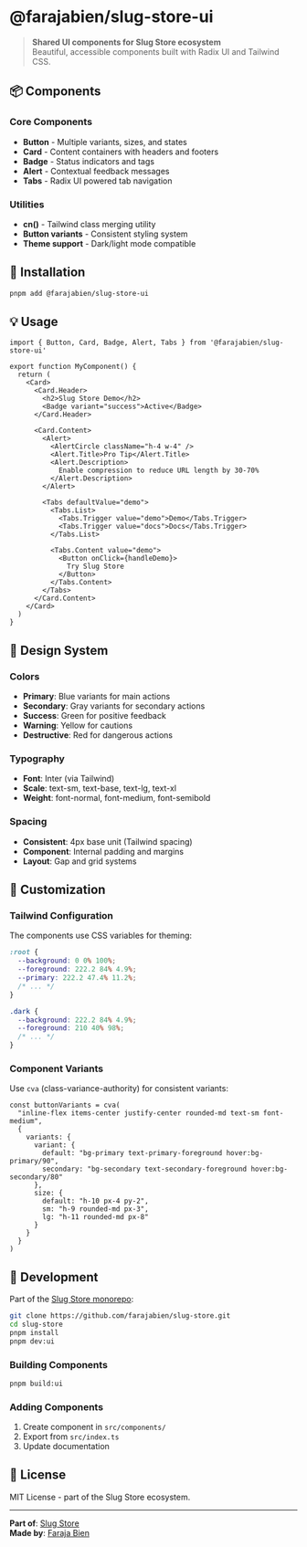 # @farajabien/slug-store-ui

> **Shared UI components for Slug Store ecosystem**  
> Beautiful, accessible components built with Radix UI and Tailwind CSS.

## 📦 Components

### Core Components
- **Button** - Multiple variants, sizes, and states
- **Card** - Content containers with headers and footers  
- **Badge** - Status indicators and tags
- **Alert** - Contextual feedback messages
- **Tabs** - Radix UI powered tab navigation

### Utilities
- **cn()** - Tailwind class merging utility
- **Button variants** - Consistent styling system
- **Theme support** - Dark/light mode compatible

## 🚀 Installation

```bash
pnpm add @farajabien/slug-store-ui
```

## 💡 Usage

```tsx
import { Button, Card, Badge, Alert, Tabs } from '@farajabien/slug-store-ui'

export function MyComponent() {
  return (
    <Card>
      <Card.Header>
        <h2>Slug Store Demo</h2>
        <Badge variant="success">Active</Badge>
      </Card.Header>
      
      <Card.Content>
        <Alert>
          <AlertCircle className="h-4 w-4" />
          <Alert.Title>Pro Tip</Alert.Title>
          <Alert.Description>
            Enable compression to reduce URL length by 30-70%
          </Alert.Description>
        </Alert>
        
        <Tabs defaultValue="demo">
          <Tabs.List>
            <Tabs.Trigger value="demo">Demo</Tabs.Trigger>
            <Tabs.Trigger value="docs">Docs</Tabs.Trigger>
          </Tabs.List>
          
          <Tabs.Content value="demo">
            <Button onClick={handleDemo}>
              Try Slug Store
            </Button>
          </Tabs.Content>
        </Tabs>
      </Card.Content>
    </Card>
  )
}
```

## 🎨 Design System

### Colors
- **Primary**: Blue variants for main actions
- **Secondary**: Gray variants for secondary actions  
- **Success**: Green for positive feedback
- **Warning**: Yellow for cautions
- **Destructive**: Red for dangerous actions

### Typography
- **Font**: Inter (via Tailwind)
- **Scale**: text-sm, text-base, text-lg, text-xl
- **Weight**: font-normal, font-medium, font-semibold

### Spacing
- **Consistent**: 4px base unit (Tailwind spacing)
- **Component**: Internal padding and margins
- **Layout**: Gap and grid systems

## 🔧 Customization

### Tailwind Configuration
The components use CSS variables for theming:

```css
:root {
  --background: 0 0% 100%;
  --foreground: 222.2 84% 4.9%;
  --primary: 222.2 47.4% 11.2%;
  /* ... */
}

.dark {
  --background: 222.2 84% 4.9%;
  --foreground: 210 40% 98%;
  /* ... */
}
```

### Component Variants
Use `cva` (class-variance-authority) for consistent variants:

```tsx
const buttonVariants = cva(
  "inline-flex items-center justify-center rounded-md text-sm font-medium",
  {
    variants: {
      variant: {
        default: "bg-primary text-primary-foreground hover:bg-primary/90",
        secondary: "bg-secondary text-secondary-foreground hover:bg-secondary/80"
      },
      size: {
        default: "h-10 px-4 py-2",
        sm: "h-9 rounded-md px-3",
        lg: "h-11 rounded-md px-8"
      }
    }
  }
)
```

## 🤝 Development

Part of the [Slug Store monorepo](https://github.com/farajabien/slug-store):

```bash
git clone https://github.com/farajabien/slug-store.git
cd slug-store
pnpm install
pnpm dev:ui
```

### Building Components
```bash
pnpm build:ui
```

### Adding Components
1. Create component in `src/components/`
2. Export from `src/index.ts`
3. Update documentation

## 📄 License

MIT License - part of the Slug Store ecosystem.

---

**Part of**: [Slug Store](https://github.com/farajabien/slug-store)  
**Made by**: [Faraja Bien](https://github.com/farajabien) 